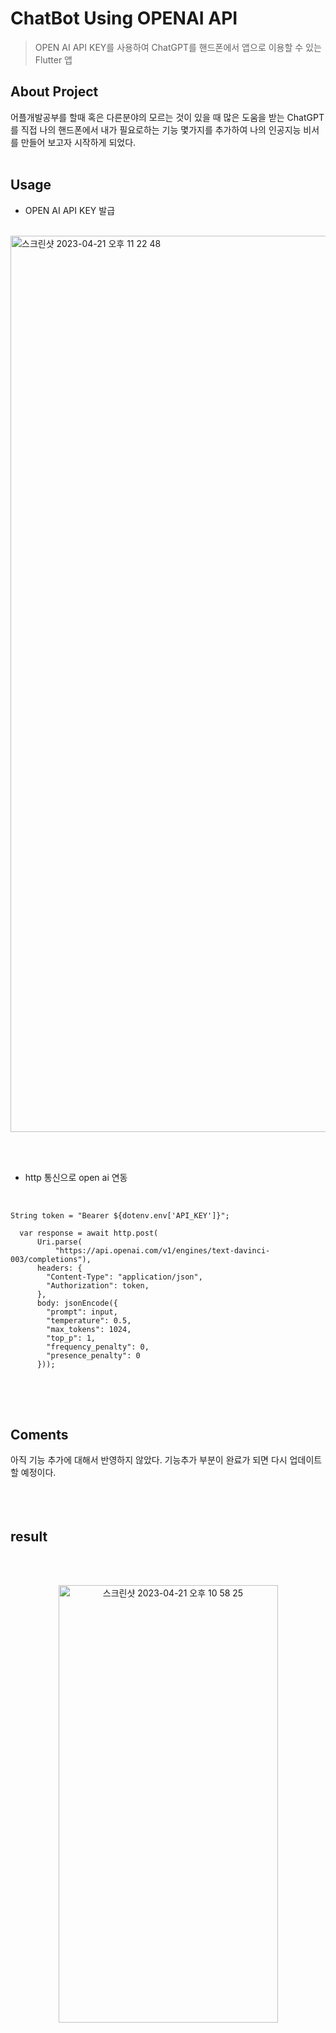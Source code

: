 # ChatBot Using OPENAI API
 > OPEN AI API KEY를 사용하여 ChatGPT를 핸드폰에서 앱으로 이용할 수 있는 Flutter 앱 
  
  ## About Project
  어플개발공부를 할때 혹은 다른분야의 모르는 것이 있을 때 많은 도움을 받는 ChatGPT를 직접 나의 핸드폰에서 내가 필요로하는 기능 몇가지를 추가하여 나의 인공지능 비서를 만들어 보고자 시작하게 되었다. 
<br><br/>

 ## Usage
* OPEN AI API KEY 발급
<br><br/>


<img width="1434" alt="스크린샷 2023-04-21 오후 11 22 48" src="https://user-images.githubusercontent.com/106796843/233660850-6e308cd1-8329-451f-937a-22e629376f98.png">

<br><br/>

* http 통신으로 open ai 연동
<br><br/>

<pre>
<code>
String token = "Bearer ${dotenv.env['API_KEY']}";

  var response = await http.post(
      Uri.parse(
          "https://api.openai.com/v1/engines/text-davinci-003/completions"),
      headers: {
        "Content-Type": "application/json",
        "Authorization": token,
      },
      body: jsonEncode({
        "prompt": input,
        "temperature": 0.5,
        "max_tokens": 1024,
        "top_p": 1,
        "frequency_penalty": 0,
        "presence_penalty": 0
      }));
</code>
</pre>

<br><br/>


## Coments
  아직 기능 추가에 대해서 반영하지 않았다. 기능추가 부분이 완료가 되면 다시 업데이트 할 예정이다. 
  <br><br/>
  <br><br/>
  
## result 
  
  <br><br/>
<p align="center"><img width="351" alt="스크린샷 2023-04-21 오후 10 58 25" src="https://user-images.githubusercontent.com/106796843/233655093-9b35cac8-a829-45fd-bdc8-a60545a56532.png" height="700px" width="300px"></p>

<br><br/>





